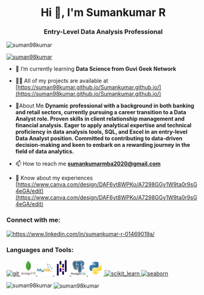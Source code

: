 <h1 align="center">Hi 👋, I'm Sumankumar R</h1>
<h3 align="center">Entry-Level Data Analysis Professional</h3>

<p align="left"> <img src="https://komarev.com/ghpvc/?username=suman98kumar&label=Profile%20views&color=0e75b6&style=flat" alt="suman98kumar" /> </p>

<p align="left"> <a href="https://github.com/ryo-ma/github-profile-trophy"><img src="https://github-profile-trophy.vercel.app/?username=suman98kumar" alt="suman98kumar" /></a> </p>

- 🌱 I’m currently learning **Data Science from Guvi Geek Network**

- 👨‍💻 All of my projects are available at [https://suman98kumar.github.io/Sumankumar.github.io/](https://suman98kumar.github.io/Sumankumar.github.io/)

- 💬About Me **Dynamic professional with a background in both banking and retail sectors, currently pursuing a career transition to a Data Analyst role. Proven skills in client relationship management and financial analysis. Eager to apply analytical expertise and technical proficiency in data analysis tools, SQL, and Excel in an entry-level Data Analyst position. Committed to contributing to data-driven decision-making and keen to embark on a rewarding journey in the field of data analytics.**

- 📫 How to reach me **sumankumarmba2020@gmail.com**

- 📄 Know about my experiences [https://www.canva.com/design/DAF6yt8WPKo/A7298GGy1W9ta0r9sG4eGA/edit](https://www.canva.com/design/DAF6yt8WPKo/A7298GGy1W9ta0r9sG4eGA/edit)

<h3 align="left">Connect with me:</h3>
<p align="left">
<a href="https://linkedin.com/in/https://www.linkedin.com/in/sumankumar-r-01469019a/" target="blank"><img align="center" src="https://raw.githubusercontent.com/rahuldkjain/github-profile-readme-generator/master/src/images/icons/Social/linked-in-alt.svg" alt="https://www.linkedin.com/in/sumankumar-r-01469019a/" height="30" width="40" /></a>
</p>

<h3 align="left">Languages and Tools:</h3>
<p align="left"> <a href="https://git-scm.com/" target="_blank" rel="noreferrer"> <img src="https://www.vectorlogo.zone/logos/git-scm/git-scm-icon.svg" alt="git" width="40" height="40"/> </a> <a href="https://www.mongodb.com/" target="_blank" rel="noreferrer"> <img src="https://raw.githubusercontent.com/devicons/devicon/master/icons/mongodb/mongodb-original-wordmark.svg" alt="mongodb" width="40" height="40"/> </a> <a href="https://www.mysql.com/" target="_blank" rel="noreferrer"> <img src="https://raw.githubusercontent.com/devicons/devicon/master/icons/mysql/mysql-original-wordmark.svg" alt="mysql" width="40" height="40"/> </a> <a href="https://pandas.pydata.org/" target="_blank" rel="noreferrer"> <img src="https://raw.githubusercontent.com/devicons/devicon/2ae2a900d2f041da66e950e4d48052658d850630/icons/pandas/pandas-original.svg" alt="pandas" width="40" height="40"/> </a> <a href="https://www.postgresql.org" target="_blank" rel="noreferrer"> <img src="https://raw.githubusercontent.com/devicons/devicon/master/icons/postgresql/postgresql-original-wordmark.svg" alt="postgresql" width="40" height="40"/> </a> <a href="https://www.python.org" target="_blank" rel="noreferrer"> <img src="https://raw.githubusercontent.com/devicons/devicon/master/icons/python/python-original.svg" alt="python" width="40" height="40"/> </a> <a href="https://scikit-learn.org/" target="_blank" rel="noreferrer"> <img src="https://upload.wikimedia.org/wikipedia/commons/0/05/Scikit_learn_logo_small.svg" alt="scikit_learn" width="40" height="40"/> </a> <a href="https://seaborn.pydata.org/" target="_blank" rel="noreferrer"> <img src="https://seaborn.pydata.org/_images/logo-mark-lightbg.svg" alt="seaborn" width="40" height="40"/> </a> </p>

<p><img align="left" src="https://github-readme-stats.vercel.app/api/top-langs?username=suman98kumar&show_icons=true&locale=en&layout=compact" alt="suman98kumar" /></p>

<p>&nbsp;<img align="center" src="https://github-readme-stats.vercel.app/api?username=suman98kumar&show_icons=true&locale=en" alt="suman98kumar" /></p>
